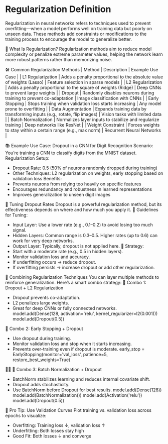 # Regularization Definition

Regularization in neural networks refers to techniques used to prevent overfitting—when a model performs well on training data but poorly on unseen data. These methods add constraints or modifications to the training process to encourage the model to generalize better.

🧠 What Is Regularization?
Regularization methods aim to reduce model complexity or penalize extreme parameter values, helping the network learn more robust patterns rather than memorizing noise.

🛠️ Common Regularization Methods
| Method | Description | Example Use Case |
| L1 Regularization | Adds a penalty proportional to the absolute value of weights (Lasso) | Feature selection in sparse models |
| L2 Regularization | Adds a penalty proportional to the square of weights (Ridge) | Deep CNNs to prevent large weights |
| Dropout | Randomly disables neurons during training to prevent co-adaptation | Image classification with CNNs |
| Early Stopping | Stops training when validation loss starts increasing | Any model prone to overfitting |
| Data Augmentation | Expands training data by transforming inputs (e.g., rotate, flip images) | Vision tasks with limited data |
| Batch Normalization | Normalizes layer inputs to stabilize and regularize training | Deep networks like ResNet |
| Weight Constraint | Forces weights to stay within a certain range (e.g., max norm) | Recurrent Neural Networks |

📚 Example Use Case: Dropout in a CNN for Digit Recognition
Scenario:
You’re training a CNN to classify digits from the MNIST dataset.
Regularization Setup:

- Dropout Rate: 0.5 (50% of neurons randomly dropped during training)
- Other Techniques: L2 regularization on weights, early stopping based on validation loss
  Benefits:
- Prevents neurons from relying too heavily on specific features
- Encourages redundancy and robustness in learned representations
- Improves generalization to unseen digit images

🎯 Tuning Dropout Rates
Dropout is a powerful regularization method, but its effectiveness depends on where and how much you apply it.
🔧 Guidelines for Tuning:

- Input Layer: Use a lower rate (e.g., 0.1–0.2) to avoid losing too much signal.
- Hidden Layers: Common range is 0.3–0.5. Higher rates (up to 0.6) can work for very deep networks.
- Output Layer: Typically, dropout is not applied here.
  🧪 Strategy:
- Start with a moderate rate (e.g., 0.5 in hidden layers).
- Monitor validation loss and accuracy.
- If underfitting occurs → reduce dropout.
- If overfitting persists → increase dropout or add other regularization.

🧬 Combining Regularization Techniques
You can layer multiple methods to reinforce generalization. Here’s a smart combo strategy:
🔄 Combo 1: Dropout + L2 Regularization

- Dropout prevents co-adaptation.
- L2 penalizes large weights.
- Great for deep CNNs or fully connected networks.
  model.add(Dense(128, activation='relu', kernel_regularizer=l2(0.001)))
  model.add(Dropout(0.5))

🔄 Combo 2: Early Stopping + Dropout

- Use dropout during training.
- Monitor validation loss and stop when it starts increasing.
- Prevents over-training even if dropout is moderate.
  early_stop = EarlyStopping(monitor='val_loss', patience=5, restore_best_weights=True)


🔄 Combo 3: Batch Normalization + Dropout

- BatchNorm stabilizes learning and reduces internal covariate shift.
- Dropout adds stochasticity.
- Use BatchNorm before Dropout for best results.
  model.add(Dense(128))
  model.add(BatchNormalization())
  model.add(Activation('relu'))
  model.add(Dropout(0.5))

🧠 Pro Tip: Use Validation Curves
Plot training vs. validation loss across epochs to visualize:

- Overfitting: Training loss ↓, validation loss ↑
- Underfitting: Both losses stay high
- Good Fit: Both losses ↓ and converge
